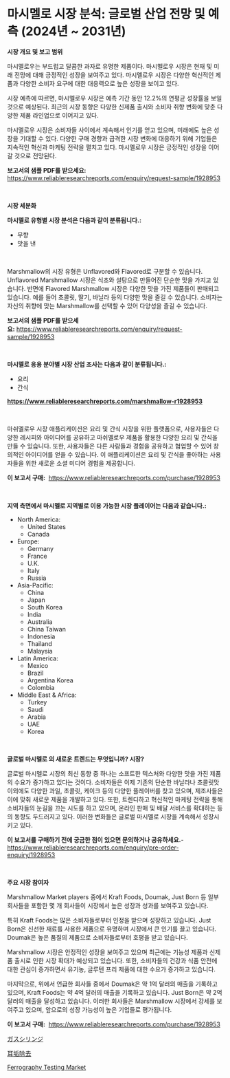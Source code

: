 <p><h1>마시멜로 시장 분석: 글로벌 산업 전망 및 예측 (2024년 ~ 2031년)</h1></p><p><strong>시장 개요 및 보고 범위</strong></p>
<p><p>마시멜로우는 부드럽고 달콤한 과자로 유명한 제품이다. 마시멜로우 시장은 현재 및 미래 전망에 대해 긍정적인 성장을 보여주고 있다. 마시멜로우 시장은 다양한 혁신적인 제품과 다양한 소비자 요구에 대한 대응력으로 높은 성장을 보이고 있다.</p><p>시장 예측에 따르면, 마시멜로우 시장은 예측 기간 동안 12.2%의 연평균 성장률을 보일 것으로 예상된다. 최근의 시장 동향은 다양한 신제품 출시와 소비자 취향 변화에 맞춘 다양한 제품 라인업으로 이어지고 있다.</p><p>마시멜로우 시장은 소비자들 사이에서 계속해서 인기를 얻고 있으며, 미래에도 높은 성장을 기대할 수 있다. 다양한 구매 경향과 급격한 시장 변화에 대응하기 위해 기업들은 지속적인 혁신과 마케팅 전략을 펼치고 있다. 마시멜로우 시장은 긍정적인 성장을 이어갈 것으로 전망된다.</p></p>
<p><strong>보고서의 샘플 PDF를 받으세요:</strong> <a href="https://www.reliableresearchreports.com/enquiry/request-sample/1928953">https://www.reliableresearchreports.com/enquiry/request-sample/1928953</a></p>
<p>&nbsp;</p>
<p><strong>시장 세분화</strong></p>
<p><strong>마시멜로 유형별 시장 분석은 다음과 같이 분류됩니다.:</strong></p>
<p><ul><li>무향</li><li>맛을 낸</li></ul></p>
<p>&nbsp;</p>
<p><p>Marshmallow의 시장 유형은 Unflavored와 Flavored로 구분할 수 있습니다. Unflavored Marshmallow 시장은 식초와 설탕으로 만들어진 단순한 맛을 가지고 있습니다. 반면에 Flavored Marshmallow 시장은 다양한 맛을 가진 제품들이 판매되고 있습니다. 예를 들어 초콜릿, 딸기, 바닐라 등의 다양한 맛을 즐길 수 있습니다. 소비자는 자신의 취향에 맞는 Marshmallow를 선택할 수 있어 다양성을 즐길 수 있습니다.</p></p>
<p><strong>보고서의 샘플 PDF를 받으세요:</strong>&nbsp;<a href="https://www.reliableresearchreports.com/enquiry/request-sample/1928953">https://www.reliableresearchreports.com/enquiry/request-sample/1928953</a></p>
<p>&nbsp;</p>
<p><strong> 마시멜로 응용 분야별 시장 산업 조사는 다음과 같이 분류됩니다.:</strong></p>
<p><ul><li>요리</li><li>간식</li></ul></p>
<p><strong><a href="https://www.reliableresearchreports.com/marshmallow-r1928953">https://www.reliableresearchreports.com/marshmallow-r1928953</a></strong></p>
<p>&nbsp;</p>
<p><p>마쉬멜로우 시장 애플리케이션은 요리 및 간식 시장을 위한 플랫폼으로, 사용자들은 다양한 레시피와 아이디어를 공유하고 마쉬멜로우 제품을 활용한 다양한 요리 및 간식을 만들 수 있습니다. 또한, 사용자들은 다른 사람들과 경험을 공유하고 협업할 수 있어 창의적인 아이디어를 얻을 수 있습니다. 이 애플리케이션은 요리 및 간식을 좋아하는 사용자들을 위한 새로운 소셜 미디어 경험을 제공합니다.</p></p>
<p><strong>이 보고서 구매:</strong>&nbsp; <a href="https://www.reliableresearchreports.com/purchase/1928953">https://www.reliableresearchreports.com/purchase/1928953</a></p>
<p>&nbsp;</p>
<p><strong>지역 측면에서 마시멜로 지역별로 이용 가능한 시장 플레이어는 다음과 같습니다.:</strong></p>
<p><ul>
    <li>
        North America:
        <ul>
            <li>United States</li>
            <li>Canada</li>
        </ul>
    </li>
    <li>
        Europe:
        <ul>
            <li>Germany</li>
            <li>France</li>
            <li>U.K.</li>
            <li>Italy</li>
            <li>Russia</li>
        </ul>
    </li>
    <li>
        Asia-Pacific:
        <ul>
            <li>China</li>
            <li>Japan</li>
            <li>South Korea</li>
            <li>India</li>
            <li>Australia</li>
            <li>China Taiwan</li>
            <li>Indonesia</li>
            <li>Thailand</li>
            <li>Malaysia</li>
        </ul>
    </li>
    <li>
        Latin America:
        <ul>
            <li>Mexico</li>
            <li>Brazil</li>
            <li>Argentina Korea</li>
            <li>Colombia</li>
        </ul>
    </li>
    <li>
        Middle East & Africa:
        <ul>
            <li>Turkey</li>
            <li>Saudi</li>
            <li>Arabia</li>
            <li>UAE</li>
            <li>Korea</li>
        </ul>
    </li>
    </ul></p>
<p>&nbsp;</p>
<p><strong>글로벌 마시멜로 의 새로운 트렌드는 무엇입니까? 시장?</strong></p>
<p><p>글로벌 마시멜로 시장의 최신 동향 중 하나는 소프트한 텍스처와 다양한 맛을 가진 제품의 수요가 증가하고 있다는 것이다. 소비자들은 이제 기존의 단순한 바닐라나 초콜릿맛 이외에도 다양한 과일, 초콜릿, 케이크 등의 다양한 플레이버를 찾고 있으며, 제조사들은 이에 맞춰 새로운 제품을 개발하고 있다. 또한, 트렌디하고 혁신적인 마케팅 전략을 통해 소비자들의 눈길을 끄는 시도를 하고 있으며, 온라인 판매 및 배달 서비스를 확대하는 등의 동향도 두드러지고 있다. 이러한 변화들은 글로벌 마시멜로 시장을 계속해서 성장시키고 있다.</p></p>
<p><strong>이 보고서를 구매하기 전에 궁금한 점이 있으면 문의하거나 공유하세요.</strong>- <a href="https://www.reliableresearchreports.com/enquiry/pre-order-enquiry/1928953">https://www.reliableresearchreports.com/enquiry/pre-order-enquiry/1928953</a></p>
<p>&nbsp;</p>
<p><strong>주요 시장 참여자</strong></p>
<p><p>Marshmallow Market players 중에서 Kraft Foods, Doumak, Just Born 등 일부 회사들을 포함한 몇 개 회사들이 시장에서 높은 성장과 성과를 보여주고 있습니다. </p><p>특히 Kraft Foods는 많은 소비자들로부터 인정을 받으며 성장하고 있습니다. Just Born은 신선한 재료를 사용한 제품으로 유명하며 시장에서 큰 인기를 끌고 있습니다. Doumak은 높은 품질의 제품으로 소비자들로부터 호평을 받고 있습니다. </p><p>Marshmallow 시장은 안정적인 성장을 보여주고 있으며 최근에는 기능성 제품과 신제품 출시로 인한 시장 확대가 예상되고 있습니다. 또한, 소비자들의 건강과 식품 안전에 대한 관심이 증가하면서 유기농, 글루텐 프리 제품에 대한 수요가 증가하고 있습니다. </p><p>마지막으로, 위에서 언급한 회사들 중에서 Doumak은 약 1억 달러의 매출을 기록하고 있으며, Kraft Foods는 약 4억 달러의 매출을 기록하고 있습니다. Just Born은 약 2억 달러의 매출을 달성하고 있습니다. 이러한 회사들은 Marshmallow 시장에서 강세를 보여주고 있으며, 앞으로의 성장 가능성이 높은 기업들로 평가됩니다.</p></p>
<p><strong>이 보고서 구매:</strong>&nbsp;&nbsp;<a href="https://www.reliableresearchreports.com/purchase/1928953">https://www.reliableresearchreports.com/purchase/1928953</a></p>
<p><p><a href="https://github.com/RodHoppe07/Market-Research-Report-List-1/blob/main/833022525077.md">ガスシリンジ</a></p><p><a href="https://github.com/laurenreichert/Market-Research-Report-List-1/blob/main/682044425076.md">耳垢除去</a></p><p><a href="https://github.com/mbisetmhermsr/Market-Research-Report-List-2/blob/main/ferrography-testing-market.md">Ferrography Testing Market</a></p></p>